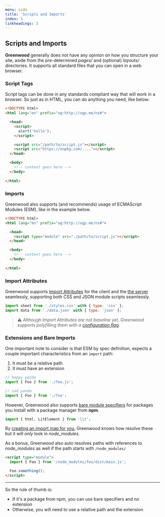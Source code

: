 ```yaml
---
menu: side
title: 'Scripts and Imports'
index: 5
linkheadings: 3
---
```


## Scripts and Imports

**Greenwood** generally does not have any opinion on how you structure your site, aside from the pre-determined _pages/_ and (optional) _layouts/_ directories.  It supports all standard files that you can open in a web browser.


### Script Tags
Script tags can be done in any standards compliant way that will work in a browser.  So just as in HTML, you can do anything you need, like below:

```html
<!DOCTYPE html>
<html lang="en" prefix="og:http://ogp.me/ns#">

  <head>
    <script>
      alert('hello');
    </script>

    <script src="/path/to/script.js"></script>
    <script src="https://unpkg.com/...."></script>
  </head>

  <body>
    <!-- content goes here -->
  </body>
  
</html>
```

### Imports

Greenwood also supports (and recommends) usage of ECMAScript Modules (ESM), like in the example below.

```html
<!DOCTYPE html>
<html lang="en" prefix="og:http://ogp.me/ns#">

  <head>
    <script type="module" src="./path/to/script.js"></script>
  </head>

  <body>
    <!-- content goes here -->
  </body>
  
</html>
```

### Import Attributes

Greenwood supports [Import Attributes](https://github.com/tc39/proposal-import-attributes) for the client and the [the server](docs/server-rendering/#custom-imports) seamlessly, supporting both CSS and JSON module scripts seamlessly.

```js
import sheet from './styles.css' with { type: 'css' };
import data from './data.json' with { type: 'json' };
```

> ⚠️ _Although Import Attributes are not baseline yet, Greenwood supports polyfilling them with a [configuration flag](/docs/configuration/#polyfills)._

### Extensions and Bare Imports

One important note to consider is that ESM by spec definition, expects a couple important characteristics from an `import` path:
1. It must be a relative path
1. It must have an extension

<!-- eslint-disable no-unused-vars -->
```js
// happy panda
import { Foo } from './foo.js';
```

<!-- eslint-disable no-unused-vars -->
```js
// sad panda
import { Foo } from './foo';
```

However, Greenwood also supports [bare module specifiers](https://lit.dev/docs/v1/tools/build/#bare-module-specifiers) for packages you install with a package manager from **npm**.
<!-- eslint-disable no-unused-vars -->
```js
import { html, LitElement } from 'lit';
```

By [creating an import map for you](/about/how-it-works/#cli), Greenwood knows how resolve these but it will _only_ look in _node_modules_.

As a bonus, Greenwood also auto resolves paths with references to _node_modules_ as well if the path starts with `/node_modules/`
```html
<script type="module">
  import { Foo } from '/node_modules/foo/dist/main.js';

  Foo.something();
</script>
```

----

So the rule of thumb is:
- If it's a package from npm, you can use bare specifiers and no extension
- Otherwise, you will need to use a relative path and the extension